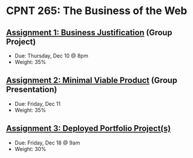 # CPNT 265: The Business of the Web
## [Assignment 1: Business Justification](https://github.com/sait-wbdv/assessments/tree/master/cpnt265/assignment-1) (Group Project)
- Due: Thursday, Dec 10 @ 8pm 
- Weight: 35%

## [Assignment 2: Minimal Viable Product](https://github.com/sait-wbdv/assessments/tree/master/cpnt265/assignment-2) (Group Presentation)
- Due: Friday, Dec 11
- Weight: 35%

## [Assignment 3: Deployed Portfolio Project(s)](https://github.com/sait-wbdv/assessments/tree/master/cpnt265/assignment-3)
- Due: Friday, Dec 18 @ 9am
- Weight: 30%